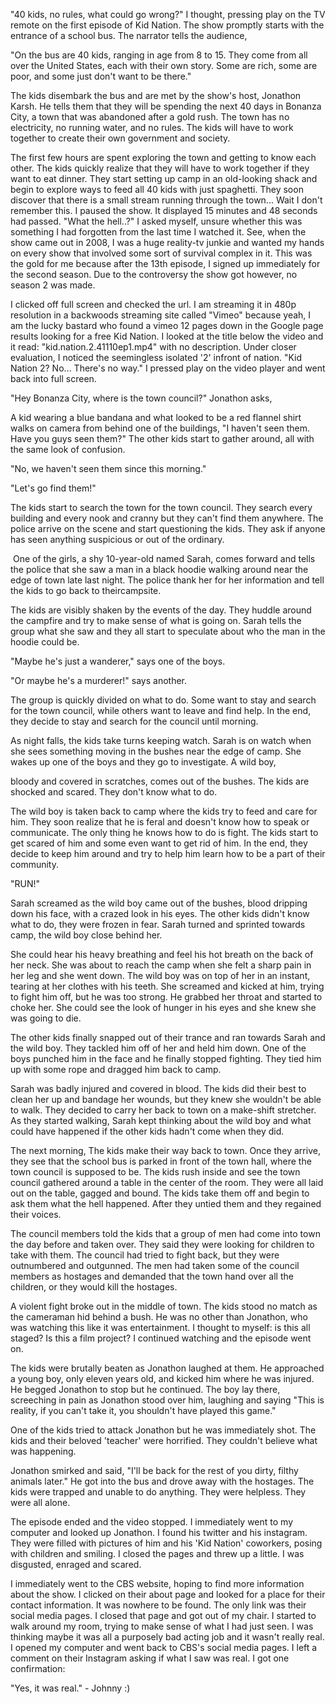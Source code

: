 "40 kids, no rules, what could go wrong?" I thought, pressing play on the TV remote on the first episode of Kid Nation. The show promptly starts with the entrance of a school bus. The narrator tells the audience,

"On the bus are 40 kids, ranging in age from 8 to 15. They come from all over the United States, each with their own story. Some are rich, some are poor, and some just don't want to be there."

The kids disembark the bus and are met by the show's host, Jonathon Karsh. He tells them that they will be spending the next 40 days in Bonanza City, a town that was abandoned after a gold rush. The town has no electricity, no running water, and no rules. The kids will have to work together to create their own government and society. 

The first few hours are spent exploring the town and getting to know each other. The kids quickly realize that they will have to work together if they want to eat dinner. They start setting up camp in an old-looking shack and begin to explore ways to feed all 40 kids with just spaghetti. They soon discover that there is a small stream running through the town... Wait I don't remember this. I paused the show. It displayed 15 minutes and 48 seconds had passed. "What the hell..?" I asked myself, unsure whether this was something I had forgotten from the last time I watched it. See, when the show came out in 2008, I was a huge reality-tv junkie and wanted my hands on every show that involved some sort of survival complex in it. This was the gold for me because after the 13th episode, I signed up immediately for the second season. Due to the controversy the show got however, no season 2 was made. 

I clicked off full screen and checked the url. I am streaming it in 480p resolution in a backwoods streaming site called "Vimeo" because yeah, I am the lucky bastard who found a vimeo 12 pages down in the Google page results looking for a free Kid Nation. I looked at the title below the video and it read: "kid.nation.2.41110ep1.mp4" with no description. Under closer evaluation, I noticed the seemingless isolated '2' infront of nation. "Kid Nation 2? No... There's no way." I pressed play on the video player and went back into full screen.

"Hey Bonanza City, where is the town council?" Jonathon asks,

A kid wearing a blue bandana and what looked to be a red flannel shirt walks on camera from behind one of the buildings, "I haven't seen them. Have you guys seen them?" The other kids start to gather around, all with the same look of confusion.

"No, we haven't seen them since this morning."

"Let's go find them!"

The kids start to search the town for the town council. They search every building and every nook and cranny but they can't find them anywhere. The police arrive on the scene and start questioning the kids. They ask if anyone has seen anything suspicious or out of the ordinary. 

 One of the girls, a shy 10-year-old named Sarah, comes forward and tells the police that she saw a man in a black hoodie walking around near the edge of town late last night. The police thank her for her information and tell the kids to go back to theircampsite.

The kids are visibly shaken by the events of the day. They huddle around the campfire and try to make sense of what is going on. Sarah tells the group what she saw and they all start to speculate about who the man in the hoodie could be. 

"Maybe he's just a wanderer," says one of the boys.

"Or maybe he's a murderer!" says another.

The group is quickly divided on what to do. Some want to stay and search for the town council, while others want to leave and find help. In the end, they decide to stay and search for the council until morning. 

As night falls, the kids take turns keeping watch. Sarah is on watch when she sees something moving in the bushes near the edge of camp. She wakes up one of the boys and they go to investigate. A wild boy,

bloody and covered in scratches, comes out of the bushes. The kids are shocked and scared. They don't know what to do.

The wild boy is taken back to camp where the kids try to feed and care for him. They soon realize that he is feral and doesn't know how to speak or communicate. The only thing he knows how to do is fight. The kids start to get scared of him and some even want to get rid of him. In the end, they decide to keep him around and try to help him learn how to be a part of their community.

"RUN!"

Sarah screamed as the wild boy came out of the bushes, blood dripping down his face, with a crazed look in his eyes. The other kids didn't know what to do, they were frozen in fear. Sarah turned and sprinted towards camp, the wild boy close behind her. 

She could hear his heavy breathing and feel his hot breath on the back of her neck. She was about to reach the camp when she felt a sharp pain in her leg and she went down. The wild boy was on top of her in an instant, tearing at her clothes with his teeth. She screamed and kicked at him, trying to fight him off, but he was too strong. He grabbed her throat and started to choke her. She could see the look of hunger in his eyes and she knew she was going to die. 

The other kids finally snapped out of their trance and ran towards Sarah and the wild boy. They tackled him off of her and held him down. One of the boys punched him in the face and he finally stopped fighting. They tied him up with some rope and dragged him back to camp.

Sarah was badly injured and covered in blood. The kids did their best to clean her up and bandage her wounds, but they knew she wouldn't be able to walk. They decided to carry her back to town on a make-shift stretcher. As they started walking, Sarah kept thinking about the wild boy and what could have happened if the other kids hadn't come when they did.

The next morning, The kids make their way back to town. Once they arrive, they see that the school bus is parked in front of the town hall, where the town council is supposed to be. The kids rush inside and see the town council gathered around a table in the center of the room. They were all laid out on the table, gagged and bound. The kids take them off and begin to ask them what the hell happened. After they untied them and they regained their voices.

The council members told the kids that a group of men had come into town the day before and taken over. They said they were looking for children to take with them. The council had tried to fight back, but they were outnumbered and outgunned. The men had taken some of the council members as hostages and demanded that the town hand over all the children, or they would kill the hostages.

A violent fight broke out in the middle of town. The kids stood no match as the cameraman hid behind a bush. He was no other than Jonathon, who was watching this like it was entertainment. I thought to myself: is this all staged? Is this a film project? I continued watching and the episode went on.

The kids were brutally beaten as Jonathon laughed at them. He approached a young boy, only eleven years old, and kicked him where he was injured. He begged Jonathon to stop but he continued. The boy lay there, screeching in pain as Jonathon stood over him, laughing and saying "This is reality, if you can't take it, you shouldn't have played this game."

One of the kids tried to attack Jonathon but he was immediately shot. The kids and their beloved 'teacher' were horrified. They couldn't believe what was happening. 

Jonathon smirked and said, "I'll be back for the rest of you dirty, filthy animals later." He got into the bus and drove away with the hostages. The kids were trapped and unable to do anything. They were helpless. They were all alone. 

The episode ended and the video stopped. I immediately went to my computer and looked up Jonathon. I found his twitter and his instagram. They were filled with pictures of him and his 'Kid Nation' coworkers, posing with children and smiling. I closed the pages and threw up a little. I was disgusted, enraged and scared.

I immediately went to the CBS website, hoping to find more information about the show. I clicked on their about page and looked for a place for their contact information. It was nowhere to be found. The only link was their social media pages. I closed that page and got out of my chair. I started to walk around my room, trying to make sense of what I had just seen. I was thinking maybe it was all a purposely bad acting job and it wasn't really real. I opened my computer and went back to CBS's social media pages. I left a comment on their Instagram asking if what I saw was real. I got one confirmation:

"Yes, it was real." - Johnny :)